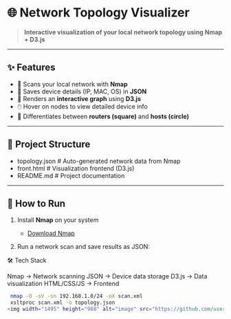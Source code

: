 # 🌐 Network Topology Visualizer  

> **Interactive visualization of your local network topology using Nmap + D3.js**  

---

## ✨ Features  
- 🔎 Scans your local network with **Nmap**  
- 📂 Saves device details (IP, MAC, OS) in **JSON**  
- 🎨 Renders an **interactive graph** using **D3.js**  
- 🖱️ Hover on nodes to view detailed device info  
- 📡 Differentiates between **routers (square)** and **hosts (circle)**  

---

## 📂 Project Structure  
- topology.json # Auto-generated network data from Nmap
- front.html # Visualization frontend (D3.js)
- README.md # Project documentation


---

## 🚀 How to Run  

1. Install **Nmap** on your system  
   - [Download Nmap](https://nmap.org/download.html)  

2. Run a network scan and save results as JSON:  


🛠️ Tech Stack

Nmap → Network scanning
JSON → Device data storage
D3.js → Data visualization
HTML/CSS/JS → Frontend
  ```bash
   nmap -O -sV -sn 192.168.1.0/24 -oX scan.xml
   xsltproc scan.xml -o topology.json
<img width="1495" height="988" alt="image" src="https://github.com/user-attachments/assets/393f913a-cbe5-4840-a844-77fb551330ff" />
